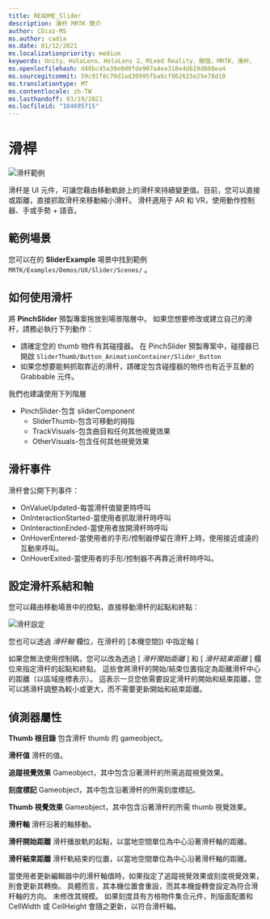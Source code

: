 ```yaml
---
title: README_Slider
description: 滑杆 MRTK 簡介
author: CDiaz-MS
ms.author: cadia
ms.date: 01/12/2021
ms.localizationpriority: medium
keywords: Unity、HoloLens、HoloLens 2、Mixed Reality、開發、MRTK、滑杆、
ms.openlocfilehash: d40bc45a39e0d0fde907a4ea310e4d619d808ea4
ms.sourcegitcommit: 59c91f8c70d1ad30995fba6cf862615e25e78d10
ms.translationtype: MT
ms.contentlocale: zh-TW
ms.lasthandoff: 03/19/2021
ms.locfileid: "104695715"
---
```

# <a name="sliders"></a>滑桿

![滑杆範例](Images/Slider/MRTK_UX_Slider_Main.jpg)

滑杆是 UI 元件，可讓您藉由移動軌跡上的滑杆來持續變更值。目前，您可以直接或距離，直接抓取滑杆來移動縮小滑杆。 滑杆適用于 AR 和 VR，使用動作控制器、手或手勢 + 語音。

## <a name="example-scene"></a>範例場景

您可以在的 **SliderExample** 場景中找到範例 `MRTK/Examples/Demos/UX/Slider/Scenes/` 。

## <a name="how-to-use-sliders"></a>如何使用滑杆

將 **PinchSlider** 預製專案拖放到場景階層中。 如果您想要修改或建立自己的滑杆，請務必執行下列動作：

- 請確定您的 thumb 物件有其碰撞器。 在 PinchSlider 預製專案中，碰撞器已開啟 `SliderThumb/Button_AnimationContainer/Slider_Button`
- 如果您想要能夠抓取靠近的滑杆，請確定包含碰撞器的物件也有近乎互動的 Grabbable 元件。

我們也建議使用下列階層

- PinchSlider-包含 sliderComponent
  - SliderThumb-包含可移動的拇指
  - TrackVisuals-包含曲目和任何其他視覺效果
  - OtherVisuals-包含任何其他視覺效果

## <a name="slider-events"></a>滑杆事件

滑杆會公開下列事件：

- OnValueUpdated-每當滑杆值變更時呼叫
- OnInteractionStarted-當使用者抓取滑杆時呼叫
- OnInteractionEnded-當使用者放開滑杆時呼叫
- OnHoverEntered-當使用者的手形/控制器停留在滑杆上時，使用接近或遠的互動來呼叫。
- OnHoverExited-當使用者的手形/控制器不再靠近滑杆時呼叫。

## <a name="configuring-slider-bound-and-axis"></a>設定滑杆系結和軸

您可以藉由移動場景中的控點，直接移動滑杆的起點和終點：

![滑杆設定](Images/Sliders/MRTK_Sliders_Setup.png)

您也可以透過 _滑杆軸_ 欄位，在滑杆的 [本機空間]) 中指定軸 (

如果您無法使用控制碼，您可以改為透過 [ _滑杆開始距離_ ] 和 [ _滑杆結束距離_ ] 欄位來指定滑杆的起點和終點。 這些會將滑杆的開始/結束位置指定為距離滑杆中心的距離（以區域座標表示）。 這表示一旦您依需要設定滑杆的開始和結束距離，您可以將滑杆調整為較小或更大，而不需要更新開始和結束距離。

## <a name="inspector-properties"></a>偵測器屬性

**Thumb 根目錄** 包含滑杆 thumb 的 gameobject。

**滑杆值** 滑杆的值。

**追蹤視覺效果** Gameobject，其中包含沿著滑杆的所需追蹤視覺效果。

**刻度標記** Gameobject，其中包含沿著滑杆的所需刻度標記。

**Thumb 視覺效果** Gameobject，其中包含沿著滑杆的所需 thumb 視覺效果。

**滑杆軸** 滑杆沿著的軸移動。

**滑杆開始距離** 滑杆播放軌的起點，以當地空間單位為中心沿著滑杆軸的距離。

**滑杆結束距離** 滑杆軌結束的位置，以當地空間單位為中心沿著滑杆軸的距離。

當使用者更新編輯器中的滑杆軸值時，如果指定了追蹤視覺效果或刻度視覺效果，則會更新其轉換。
具體而言，其本機位置會重設，而其本機旋轉會設定為符合滑杆軸的方向。
未修改其規模。
如果刻度具有方格物件集合元件，則版面配置和 CellWidth 或 CellHeight 會隨之更新，以符合滑杆軸。
